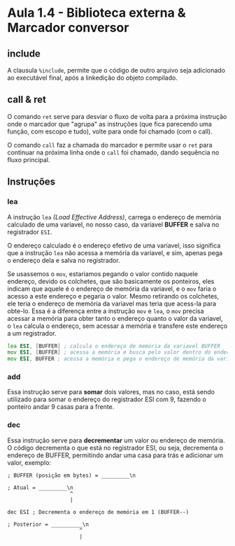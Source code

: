 # Aula 1.4 - Biblioteca externa & Marcador conversor

## include

A clausula `%include`, permite que o código de outro arquivo seja adicionado ao executável final, após a linkedição do objeto compilado.

## call & ret

O comando `ret` serve para desviar o fluxo de volta para a próxima instrução onde o marcador que "agrupa" as instruções (que fica parecendo uma função, com escopo e tudo), volte para onde foi chamado (com o call).

O comando `call` faz a chamada do marcador e permite usar o `ret` para continuar na próxima linha onde o `call` foi chamado, dando sequência no fluxo principal.

## Instruções

### lea

A instrução `lea` *(Load Effective Address)*, carrega o endereço de memória calculado de uma variavel, no nosso caso, da variavel **BUFFER** e salva no registrador `ESI`.

O endereço calculado é o endereço efetivo de uma variavel, isso significa que a instrução `lea` não acessa a memória da variavel, e sim, apenas pega o endereço dela e salva no registrador.

Se usassemos o `mov`, estariamos pegando o valor contido naquele endereço, devido os colchetes, que são basicamente os ponteiros, eles indicam que aquele é o endereço de memória da variavel, e o `mov` faria o acesso a este endereço e pegaria o valor. Mesmo retirando os colchetes, ele teria o endereço de memória da variavel mas teria que acess-la para obte-lo. Essa é a diferença entre a instrução `mov` e `lea`, o `mov` precisa acessar a memória para obter tanto o endereço quanto o valor da variavel, o `lea` calcula o endereço, sem acessar a memória e transfere este endereço a um registrador.

```asm
lea ESI, [BUFFER] ; calcula o endereço de memória da variavel BUFFER
mov ESI, [BUFFER] ; acessa a memória e busca pelo valor dentro do endereço de BUFFER, movendo o valor para o registrador ESI
mov ESI, BUFFER ; acessa a memória e pega o endereço de memória da variavel BUFFER, movemendo este endereço para o registrador ESI

```

### add

Essa instrução serve para **somar** dois valores, mas no caso, está sendo utilizado para somar o endereço do registrador ESI com 9, fazendo o ponteiro andar 9 casas para a frente.

### dec

Essa instrução serve para **decrementar** um valor ou endereço de memória. O código decrementa o que está no registrador ESI, ou seja, decrementa o endereço de BUFFER, permitindo andar uma casa para trás e adicionar um valor, exemplo:

```assembly
; BUFFER (posição em bytes) = _________\n

; Atual = _________\n
                    ^
                    |

dec ESI ; Decrementa o endereço de memória em 1 (BUFFER--)

; Posterior = __________\n
                       ^
                       |
```